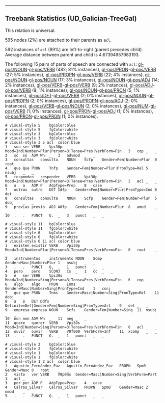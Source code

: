 

--------------------------------------------------------------------------------

## Treebank Statistics (UD_Galician-TreeGal)

This relation is universal.

595 nodes (2%) are attached to their parents as `acl`.

592 instances of `acl` (99%) are left-to-right (parent precedes child).
Average distance between parent and child is 4.67394957983193.

The following 15 pairs of parts of speech are connected with `acl`: [gl-pos/NOUN]()-[gl-pos/VERB]() (482; 81% instances), [gl-pos/PRON]()-[gl-pos/VERB]() (27; 5% instances), [gl-pos/PROPN]()-[gl-pos/VERB]() (22; 4% instances), [gl-pos/NOUN]()-[gl-pos/NOUN]() (17; 3% instances), [gl-pos/NOUN]()-[gl-pos/ADJ]() (14; 2% instances), [gl-pos/VERB]()-[gl-pos/VERB]() (9; 2% instances), [gl-pos/ADJ]()-[gl-pos/VERB]() (8; 1% instances), [gl-pos/NOUN]()-[gl-pos/PRON]() (5; 1% instances), [gl-pos/DET]()-[gl-pos/VERB]() (2; 0% instances), [gl-pos/NOUN]()-[gl-pos/PROPN]() (2; 0% instances), [gl-pos/PROPN]()-[gl-pos/ADJ]() (2; 0% instances), [gl-pos/VERB]()-[gl-pos/NOUN]() (2; 0% instances), [gl-pos/NUM]()-[gl-pos/VERB]() (1; 0% instances), [gl-pos/PRON]()-[gl-pos/ADJ]() (1; 0% instances), [gl-pos/PRON]()-[gl-pos/PRON]() (1; 0% instances).


~~~ conllu
# visual-style 5	bgColor:blue
# visual-style 5	fgColor:white
# visual-style 3	bgColor:blue
# visual-style 3	fgColor:white
# visual-style 3 5 acl	color:blue
1	son	ser	VERB	Vpi30p	Mood=Ind|Number=Plur|Person=3|Tense=Pres|VerbForm=Fin	3	cop	_	_
2	só	só	ADV	Wn	_	3	advmod	_	_
3	consultas	consulta	NOUN	Scfp	Gender=Fem|Number=Plur	0	root	_	_
4	que	que	PRON	Tnfp	Gender=Fem|Number=Plur|PronType=Rel	5	nsubj	_	_
5	responden	responder	VERB	Vpi30p	Mood=Ind|Number=Plur|Person=3|Tense=Pres|VerbForm=Fin	3	acl	_	_
6	a	a	ADP	P	AdpType=Prep	8	case	_	_
7	outras	outro	DET	Idfp	Gender=Fem|Number=Plur|PronType=Ind	8	det	_	_
8	consultas	consulta	NOUN	Scfp	Gender=Fem|Number=Plur	5	dobj	_	_
9	previas	previo	ADJ	A0fp	Gender=Fem|Number=Plur	8	amod	_	_
10	.	.	PUNCT	Q.	_	3	punct	_	_

~~~


~~~ conllu
# visual-style 11	bgColor:blue
# visual-style 11	fgColor:white
# visual-style 6	bgColor:blue
# visual-style 6	fgColor:white
# visual-style 6 11 acl	color:blue
1	existen	existir	VERB	Vpi30p	Mood=Ind|Number=Plur|Person=3|Tense=Pres|VerbForm=Fin	0	root	_	_
2	instrumentos	instrumento	NOUN	Scmp	Gender=Masc|Number=Plur	1	nsubj	_	_
3	,	,	PUNCT	Q,	_	1	punct	_	_
4	pero	pero	SCONJ	Cs	_	1	cc	_	_
5	é	ser	VERB	Vpi30s	Mood=Ind|Number=Sing|Person=3|Tense=Pres|VerbForm=Fin	6	cop	_	_
6	algo	algo	PRON	Inms	Gender=Masc|Number=Sing|PronType=Ind	1	conj	_	_
7	que	que	PRON	Tnms	Gender=Masc|Number=Sing|PronType=Rel	11	dobj	_	_
8	a	o	DET	Ddfs	Definite=Def|Gender=Fem|Number=Sing|PronType=Art	9	det	_	_
9	empresa	empresa	NOUN	Scfs	Gender=Fem|Number=Sing	11	nsubj	_	_
10	non	non	ADV	Wn	_	11	neg	_	_
11	quere	querer	VERB	Vpi30s	Mood=Ind|Number=Sing|Person=3|Tense=Pres|VerbForm=Fin	6	acl	_	_
12	ouvir	ouvir	VERB	V0f000	VerbForm=Inf	11	xcomp	_	_
13	.	.	PUNCT	Q.	_	1	punct	_	_

~~~


~~~ conllu
# visual-style 2	bgColor:blue
# visual-style 2	fgColor:white
# visual-style 1	bgColor:blue
# visual-style 1	fgColor:white
# visual-style 1 2 acl	color:blue
1	Agustín_Fernández_Paz	Agustín_Fernández_Paz	PROPN	Spm0	Gender=Masc	0	root	_	_
2	visto	ver	VERB	V0p0ms	Gender=Masc|Number=Sing|VerbForm=Part	1	acl	_	_
3	por	por	ADP	P	AdpType=Prep	4	case	_	_
4	Calros_Silvar	Calros_Silvar	PROPN	Spm0	Gender=Masc	2	nmod	_	_
5	.	.	PUNCT	Q.	_	1	punct	_	_

~~~


